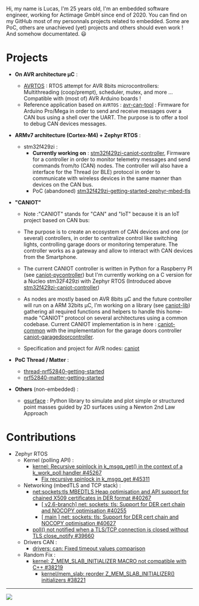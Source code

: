Hi, my name is Lucas, I'm 25 years old, I'm an embedded software engineer, working for Actimage GmbH since end of 2020. You can find on my GitHub most of my personnals projects related to embedded. Some are PoC, others are unachieved (yet) projects and others should even work ! And somehow documentated. 😃

# Projects 

- **On AVR architecture µC** :
    - [AVRTOS](https://github.com/lucasdietrich/AVRTOS#readme) : RTOS attempt for AVR 8bits microcontrollers: Multithreading (coop/prempt), scheduler, mutex, and more ... Compatible with (most of) AVR Arduino boards !
    - Reference application based on `AVRTOS` : [avr-can-tool](https://github.com/lucasdietrich/avr-can-tool) : Firmware for Arduino Pro/Mega in order to send and receive messages over a CAN bus using a shell over the UART. The purpose is to offer a tool to debug CAN devices messages.

- **ARMv7 architecture (Cortex-M4) + Zephyr RTOS** :
    - stm32f429zi :
        - **Currently working on** : [stm32f429zi-caniot-controller](https://github.com/lucasdietrich/stm32f429zi-caniot-controller), Firmware for a controller in order to monitor telemetry messages and send commands from/to (CAN) nodes. The controller will also have a interface for the Thread (or BLE) protocol in order to communicate with wireless devices in the same manner than devices on the CAN bus.
        - PoC (abandoned) [stm32f429zi-getting-started-zephyr-mbed-tls](https://github.com/lucasdietrich/stm32f429zi-getting-started-zephyr-mbed-tls#readme)

- **"CANIOT"**
    - Note :"CANIOT" stands for "CAN" and "IoT" because it is an IoT project based on CAN bus:
    - The purpose is to create an ecosystem of CAN devices and one (or several) controllers, in order to centralize control like switching lights, controlling garage doors or monitoring temperature.
    The controller works as a gateway and allow to interact with CAN devices from the Smartphone.

    - The current CANIOT controller is written in Python for a Raspberry PI (see [caniot-pycontroller](https://github.com/lucasdietrich/caniot-pycontroller#readme)) but I'm currently working on a C version for a Nucleo stm32F429zi with Zephyr RTOS (Introduced above [stm32f429zi-caniot-controller](https://github.com/lucasdietrich/stm32f429zi-caniot-controller))

    - As nodes are mostly based on AVR 8bits µC and the future controller will run on a ARM 32bits µC, I'm working on a library (see [caniot-lib](https://github.com/lucasdietrich/caniot-lib)) gathering all required functions and helpers to handle this home-made "CANIOT" protocol on several architectures using a common codebase. Current CANIOT implementation is in here : [caniot-common](https://github.com/lucasdietrich/caniot-common) with the implementation for the garage doors controller [caniot-garagedoorcontroller](https://github.com/lucasdietrich/caniot-garagedoorcontroller).

    - Specification and project for AVR nodes: [caniot](https://github.com/lucasdietrich/caniot)

- **PoC Thread / Matter** :
    - [thread-nrf52840-getting-started](https://github.com/lucasdietrich/thread-nrf52840-getting-started#readme)
    - [nrf52840-matter-getting-started](https://github.com/lucasdietrich/nrf52840-matter-getting-started#readme)

- **Others** (non-embedded) :
    - [gsurface](https://github.com/lucasdietrich/gsurface#readme) : Python library to simulate and plot simple or structured point masses guided by 2D surfaces using a Newton 2nd Law Approach

# Contributions

- Zephyr RTOS
    - Kernel (polling API) :
        - [kernel: Recursive spinlock in k_msgq_get() in the context of a k_work_poll handler #45267](https://github.com/zephyrproject-rtos/zephyr/issues/45267)
            - [Fix recursive spinlock in k_msgq_get #45311](https://github.com/zephyrproject-rtos/zephyr/pull/45311)
    - Networking (mbedTLS and TCP stack) :
        - [net:sockets:tls MBEDTLS Heap optimisation and API support for chained X509 certificates in DER format #40267](https://github.com/zephyrproject-rtos/zephyr/issues/40267)
            - [[ v2.6-branch] net: sockets: tls: Support for DER cert chain and NOCOPY optimisation #40255](https://github.com/zephyrproject-rtos/zephyr/pull/40255)
            - [[ main ] net: sockets: tls: Support for DER cert chain and NOCOPY optimisation #40627](https://github.com/zephyrproject-rtos/zephyr/pull/40627)
        - [poll() not notified when a TLS/TCP connection is closed without TLS close_notify #39660](https://github.com/zephyrproject-rtos/zephyr/issues/39660)
    - Drivers CAN :
        - [drivers: can: Fixed timeout values comparison](https://github.com/zephyrproject-rtos/zephyr/pull/40331)
    - Random Fix :
        - [kernel: Z_MEM_SLAB_INITIALIZER MACRO not compatible with C++ #38219](https://github.com/zephyrproject-rtos/zephyr/issues/38219)
            - [kernel/mem_slab: reorder Z_MEM_SLAB_INITIALIZER() initializers #38221](https://github.com/zephyrproject-rtos/zephyr/pull/38221)
    


---

![](https://github-readme-stats.vercel.app/api/top-langs/?username=lucasdietrich&langs_count=4&layout=compact)
